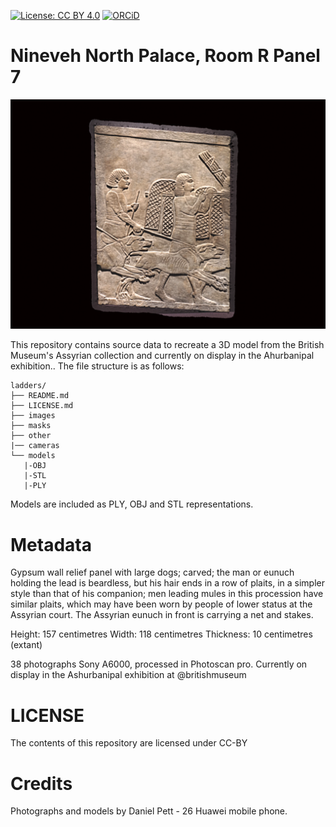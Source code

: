 
[![License: CC BY 4.0](https://img.shields.io/badge/License-CC%20BY%204.0-lightgrey.svg)](http://creativecommons.org/licenses/by-sa/4.0/) 
[![ORCiD](https://img.shields.io/badge/ORCiD-0000--0002--0246--2335-green.svg)](http://orcid.org/0000-0002-0246-2335)

# Nineveh North Palace, Room R Panel 7



![](other/screenshots/roomRpanel7.png)

This repository contains source data to recreate a 3D model from the British Museum's Assyrian collection and currently on display in the Ahurbanipal exhibition.. The file structure is as follows:

```
ladders/
├── README.md
├── LICENSE.md
├── images
├── masks
├── other
|── cameras
└── models
   |-OBJ
   |-STL
   |-PLY
```
Models are included as PLY, OBJ and STL representations. 

# Metadata 

Gypsum wall relief panel with large dogs; carved; the man or eunuch holding the lead is beardless, but his hair ends in a row of plaits, in a simpler style than that of his companion; men leading mules in this procession have similar plaits, which may have been worn by people of lower status at the Assyrian court. The Assyrian eunuch in front is carrying a net and stakes.

Height: 157 centimetres Width: 118 centimetres Thickness: 10 centimetres (extant)

38 photographs Sony A6000, processed in Photoscan pro. Currently on display in the Ashurbanipal exhibition at @britishmuseum

# LICENSE
The contents of this repository are licensed under CC-BY

# Credits

Photographs and models by Daniel Pett - 26 Huawei mobile phone. 
